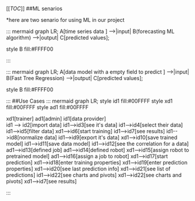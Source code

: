 

[[_TOC_]]
##ML senarios

*here are two senario for using ML in our project

::: mermaid
 graph LR;
 A[time series data ] -->|input| B(forecasting ML algorithm) -->|output| C[predicted values];
 
style B fill:#FFFF00


:::

::: mermaid
 graph LR;
 A[data model with a empty field to predict ] -->|input| B(Fast Tree Regression) -->|output| C[predicted values];

style B fill:#FFFF00


:::
##Use Cases
::: mermaid
graph LR;
style id1 fill:#00FFFF
style xd1 fill:#00FFFF
style ad1 fill:#00FFFF

xd1[trainer]
ad1[admin]
    id1[data provider]  
id1 --> id2[import data]
id1-->id3[see it's data]
id1-->id4[select their data]
id1-->id5[filter data]
xd1-->id6[start training]
id1-->id7[see results]
id1-->id8[normalize data]
id1-->id9[export it's data]
xd1-->id10[save trained model]
id1-->id11[save data model]
id1-->id12[see the correlation for a data]
ad1-->id13[defined job]
ad1-->id14[defined robot]
xd1-->id15[assign robot to pretrained model]
ad1-->id16[assign a job to robot]
xd1-->id17[start prediction]
xd1-->id18[enter training properties]
xd1-->id19[enter prediction properties]
xd1-->id20[see last prediction info]
xd1-->id21[see list of predictions]
id1-->id22[see charts and pivots]
xd1-->id22[see charts and pivots]
xd1-->id7[see results]

:::

